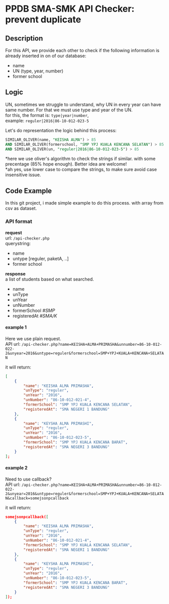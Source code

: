 # PPDB SMA-SMK API Checker: prevent duplicate

## Description
For this API, we provide each other to check if the following information is already inserted in on of our database:
- name
- UN (type, year, number)
- former school

## Logic
UN, sometimes we struggle to understand, why UN in every year can have same number. For that we must use type and year of the UN.  
for this, the format is: `type|year|number`,  
example: `reguler|2016|86-10-012-023-5`

Let's do representation the logic behind this process:
```SQL
SIMILAR_OLIVER(name, "KEISHA ALMA") > 85
AND SIMILAR_OLIVER(formerschool, "SMP YPJ KUALA KENCANA SELATAN") > 85
AND SIMILAR_OLIVER(un, "reguler|2016|86-10-012-023-5") > 85
```

\*here we use oliver's algorithm to check the strings if similar. with some precentage (85% hope enough).
Better idea are welcome!  
\*ah yes, use lower case to compare the strings, to make sure avoid case insensitive issue.


## Code Example
In this git project, i made simple example to do this process. with array from csv as dataset.

### API format
**request**  
url: `/api-checker.php`  
querystring:
- name
- untype [reguler, paketA, ..]
- former school

**response**  
a list of students based on what searched.
- name
- unType
- unYear
- unNumber
- formerSchool *#SMP*
- registeredAt *#SMA/K*



#### example 1
Here we use plain request.  
API url:
`/api-checker.php?name=KEISHA+ALMA+PRIMASHA&unnumber=86-10-012-022-2&unyear=2016&untype=reguler&formerschool=SMP+YPJ+KUALA+KENCANA+SELATAN`

it will return:
```JSON
[
    {
        "name": "KEISHA ALMA PRIMASHA",
        "unType": "reguler",
        "unYear": "2016",
        "unNumber": "86-10-012-021-4",
        "formerSchool": "SMP YPJ KUALA KENCANA SELATAN",
        "registeredAt": "SMA NEGERI 1 BANDUNG"
    },
    {
        "name": "KEYSHA ALMA PRIMASHI",
        "unType": "reguler",
        "unYear": "2016",
        "unNumber": "86-10-012-023-5",
        "formerSchool": "SMP YPJ KUALA KENCANA BARAT",
        "registeredAt": "SMA NEGERI 3 BANDUNG"
    }
];
```


#### example 2
Need to use callback?  
API url: `/api-checker.php?name=KEISHA+ALMA+PRIMASHA&unnumber=86-10-012-022-2&unyear=2016&untype=reguler&formerschool=SMP+YPJ+KUALA+KENCANA+SELATAN&callback=somejsonpcallback`

it will return:
```JSON
somejsonpcallback([
    {
        "name": "KEISHA ALMA PRIMASHA",
        "unType": "reguler",
        "unYear": "2016",
        "unNumber": "86-10-012-021-4",
        "formerSchool": "SMP YPJ KUALA KENCANA SELATAN",
        "registeredAt": "SMA NEGERI 1 BANDUNG"
    },
    {
        "name": "KEYSHA ALMA PRIMASHI",
        "unType": "reguler",
        "unYear": "2016",
        "unNumber": "86-10-012-023-5",
        "formerSchool": "SMP YPJ KUALA KENCANA BARAT",
        "registeredAt": "SMA NEGERI 3 BANDUNG"
    }
]);
```
